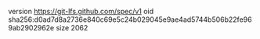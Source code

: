 version https://git-lfs.github.com/spec/v1
oid sha256:d0ad7d8a2736e840c69e5c24b029045e9ae4ad5744b506b22fe969ab2902962e
size 2062
